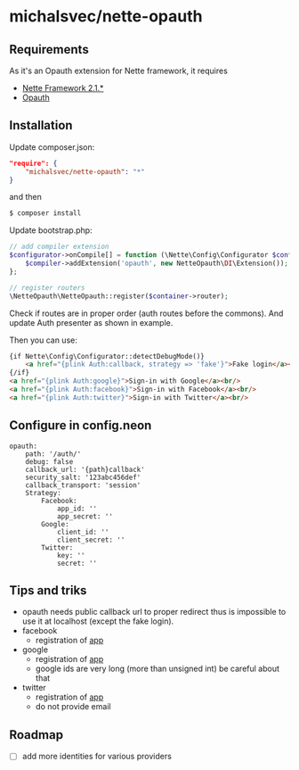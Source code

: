 michalsvec/nette-opauth
============================

Requirements
------------

As it's an Opauth extension for Nette framework, it requires

- [Nette Framework 2.1.*](https://github.com/nette/nette)
- [Opauth](https://github.com/opauth/opauth)

Installation
------------

Update composer.json:
```json
"require": {
    "michalsvec/nette-opauth": "*"
}
```
and then

```sh
$ composer install
```

Update bootstrap.php:
```php
// add compiler extension
$configurator->onCompile[] = function (\Nette\Config\Configurator $config, \Nette\Config\Compiler $compiler) {
	$compiler->addExtension('opauth', new NetteOpauth\DI\Extension());
};

// register routers
\NetteOpauth\NetteOpauth::register($container->router);
```

Check if routes are in proper order (auth routes before the commons).
And update Auth presenter as shown in example.

Then you can use:
```html
{if Nette\Config\Configurator::detectDebugMode()}
	<a href="{plink Auth:callback, strategy => 'fake'}">Fake login</a><br/>
{/if}
<a href="{plink Auth:google}">Sign-in with Google</a><br/>
<a href="{plink Auth:facebook}">Sign-in with Facebook</a><br/>
<a href="{plink Auth:twitter}">Sign-in with Twitter</a><br/>
```

Configure in config.neon
------------
```
opauth:
	path: '/auth/'
	debug: false
	callback_url: '{path}callback'
	security_salt: '123abc456def'
	callback_transport: 'session'
	Strategy:
		Facebook:
			app_id: ''
			app_secret: ''
		Google:
			client_id: ''
			client_secret: ''
		Twitter:
			key: ''
			secret: ''
```

Tips and triks
--------------

 * opauth needs public callback url to proper redirect thus is impossible to use it at localhost (except the fake login).
 * facebook
    * registration of [app](https://developers.facebook.com/apps)
 * google
    * registration of [app](https://code.google.com/apis/console)
    * google ids are very long (more than unsigned int) be careful about that
 * twitter
    * registration of [app](https://dev.twitter.com/apps)
    * do not provide email


Roadmap
-------
- [ ] add more identities for various providers

